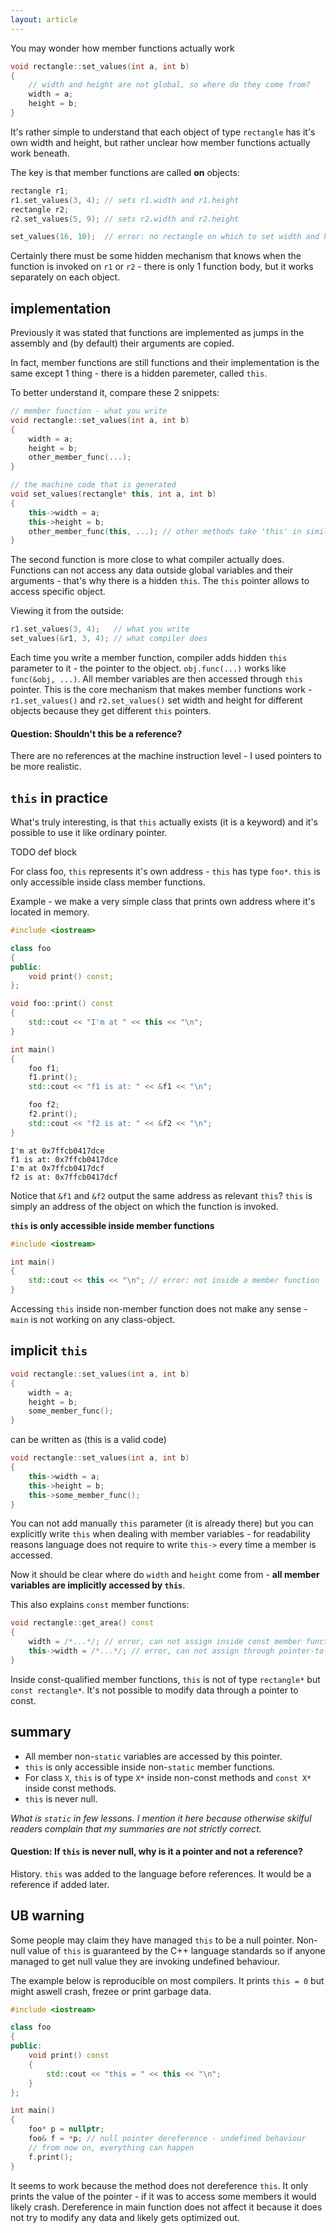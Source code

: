 ```yaml
---
layout: article
---
```


You may wonder how member functions actually work

```c++
void rectangle::set_values(int a, int b)
{
    // width and height are not global, so where do they come from?
    width = a;
    height = b;
}
```

It's rather simple to understand that each object of type `rectangle` has it's own width and height, but rather unclear how member functions actually work beneath.

The key is that member functions are called **on** objects:

```c++
rectangle r1;
r1.set_values(3, 4); // sets r1.width and r1.height
rectangle r2;
r2.set_values(5, 9); // sets r2.width and r2.height

set_values(16, 10);  // error: no rectangle on which to set width and height
```

Certainly there must be some hidden mechanism that knows when the function is invoked on `r1` or `r2` - there is only 1 function body, but it works separately on each object.

## implementation

Previously it was stated that functions are implemented as jumps in the assembly and (by default) their arguments are copied.

In fact, member functions are still functions and their implementation is the same except 1 thing - there is a hidden paremeter, called `this`.

To better understand it, compare these 2 snippets:

```c++
// member function - what you write
void rectangle::set_values(int a, int b)
{
    width = a;
    height = b;
    other_member_func(...);
}

// the machine code that is generated
void set_values(rectangle* this, int a, int b)
{
    this->width = a;
    this->height = b;
    other_member_func(this, ...); // other methods take 'this' in similar fashion
}
```

The second function is more close to what compiler actually does. Functions can not access any data outside global variables and their arguments - that's why there is a hidden `this`. The `this` pointer allows to access specific object.

Viewing it from the outside:

```c++
r1.set_values(3, 4);   // what you write
set_values(&r1, 3, 4); // what compiler does
```

Each time you write a member function, compiler adds hidden `this` parameter to it - the pointer to the object. `obj.func(...)` works like `func(&obj, ...)`. All member variables are then accessed through `this` pointer. This is the core mechanism that makes member functions work - `r1.set_values()` and `r2.set_values()` set width and height for different objects because they get different `this` pointers.

#### Question: Shouldn't this be a reference?

There are no references at the machine instruction level - I used pointers to be more realistic.

## `this` in practice

What's truly interesting, is that `this` actually exists (it is a keyword) and it's possible to use it like ordinary pointer.

TODO def block

For class foo, `this` represents it's own address - `this` has type `foo*`. `this` is only accessible inside class member functions.

Example - we make a very simple class that prints own address where it's located in memory.

```c++
#include <iostream>

class foo
{
public:
    void print() const;
};

void foo::print() const
{
    std::cout << "I'm at " << this << "\n";
}

int main()
{
    foo f1;
    f1.print();
    std::cout << "f1 is at: " << &f1 << "\n";

    foo f2;
    f2.print();
    std::cout << "f2 is at: " << &f2 << "\n";
}
```

~~~
I'm at 0x7ffcb0417dce
f1 is at: 0x7ffcb0417dce
I'm at 0x7ffcb0417dcf
f2 is at: 0x7ffcb0417dcf
~~~

Notice that `&f1` and `&f2` output the same address as relevant `this`? `this` is simply an address of the object on which the function is invoked.

**`this` is only accessible inside member functions**

```c++
#include <iostream>

int main()
{
    std::cout << this << "\n"; // error: not inside a member function
}
```

Accessing `this` inside non-member function does not make any sense - `main` is not working on any class-object.

## implicit `this`

```c++
void rectangle::set_values(int a, int b)
{
    width = a;
    height = b;
    some_member_func();
}
```

can be written as (this is a valid code)

```c++
void rectangle::set_values(int a, int b)
{
    this->width = a;
    this->height = b;
    this->some_member_func();
}
```

You can not add manually `this` parameter (it is already there) but you can explicitly write `this` when dealing with member variables - for readability reasons language does not require to write `this->` every time a member is accessed.

Now it should be clear where do `width` and `height` come from - **all member variables are implicitly accessed by `this`**.

This also explains `const` member functions:

```c++
void rectangle::get_area() const
{
    width = /*...*/; // error, can not assign inside const member function
    this->width = /*...*/; // error, can not assign through pointer-to-const
}
```

Inside const-qualified member functions, `this` is not of type `rectangle*` but `const rectangle*`. It's not possible to modify data through a pointer to const.

## summary

- All member non-`static` variables are accessed by this pointer.
- `this` is only accessible inside non-`static` member functions.
- For class `X`, `this` is of type `X*` inside non-const methods and `const X*` inside const methods.
- `this` is never null.

*What is `static` in few lessons. I mention it here because otherwise skilful readers complain that my summaries are not strictly correct.*  

#### Question: If `this` is never null, why is it a pointer and not a reference?

History. `this` was added to the language before references. It would be a reference if added later.

## UB warning

Some people may claim they have managed `this` to be a null pointer. Non-null value of `this` is guaranteed by the C++ language standards so if anyone managed to get null value they are invoking undefined behaviour.

The example below is reproducible on most compilers. It prints `this = 0` but might aswell crash, frezee or print garbage data.

```c++
#include <iostream>

class foo
{
public:
    void print() const
    {
        std::cout << "this = " << this << "\n";
    }
};

int main()
{
    foo* p = nullptr;
    foo& f = *p; // null pointer dereference - undefined behaviour
    // from now on, everything can happen
    f.print();
}
```

It seems to work because the method does not dereference `this`. It only prints the value of the pointer - if it was to access some members it would likely crash. Dereference in main function does not affect it because it does not try to modify any data and likely gets optimized out.
